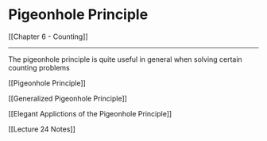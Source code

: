 # Pigeonhole Principle

[[Chapter 6 - Counting]]

---

The pigeonhole principle is quite useful in general when solving certain counting problems

[[Pigeonhole Principle]]

[[Generalized Pigeonhole Principle]]

[[Elegant Applictions of the Pigeonhole Principle]]

[[Lecture 24 Notes]]
